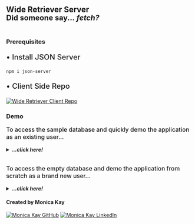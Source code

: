 ## Wide Retriever Server

<p style="transform: translateY(-20px);"><b style="font-size: 20px;">Did someone say<i>... fetch?</i></b></p>

### Prerequisites

<p style="font-size: 20px; font-weight: 500;">• Install JSON Server</p>

```sh
npm i json-server
```

<p style="font-size: 20px; font-weight: 500;">• Client Side Repo</p>

<a href="https://www.github.com/heymonicakay/wideRetriever" target="_blank"><img src="https://img.shields.io/badge/Click_here%20-%236ae689.svg?&style=for-the-badge&&logoColor=white" alt="Wide Retriever Client Repo" style="height: auto !important; width: auto !important;" /></a>

### Demo

<p style="font-size: 16px; font-weight: 500;">To access the sample database and quickly demo the application as an existing user...</p>

<details>
<summary><b><i style="cursor: pointer;">...click here!</i></b></summary>

<p>

1. Clone this repository and change to the directory in the terminal.

```sh
git clone git@github.com:heymonicakay/wideRetriever-server.git
wideRetriever-server
```

2. Run the server.

```sh
json-server -w sample.json -p 8088
```

3. Open a new Terminal tab  <kbd>⌘T</kbd>, launch the client.

</p>
</details>
<br>

<p style="font-size: 16px; font-weight: 500;">To access the empty database and demo the application from scratch as a brand new user...</p>

<details>
<summary style="cursor: pointer"><b><i style="cursor: pointer;">...click here!</i></b></summary>
<p>

1. Clone this repository and change to the directory in the terminal.

```sh
git clone git@github.com:heymonicakay/wideRetriever-server.git
cd wideRetriever-server
```

2. Run the server.

```sh
json-server -w empty.json -p 8088
```

3. Open a new Terminal tab  <kbd>⌘T</kbd>, launch the client.

</p>

</details>

#### Created by Monica Kay

<a href="https://www.github.com/heymonicakay/" target="_blank"><img src="https://img.shields.io/badge/github%20-%23121011.svg?&style=for-the-badge&logo=github&logoColor=white" alt="Monica Kay GitHub" style="height: auto !important;width: auto !important;" /></a> <a href="https://www.linkedin.com/in/heymonicakay/" target="_blank"><img src="https://img.shields.io/badge/linkedin%20-%230077B5.svg?&style=for-the-badge&logo=linkedin&logoColor=white" alt="Monica Kay LinkedIn" style="height: auto !important;width: auto !important;" /></a>